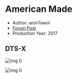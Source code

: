 # American Made

* Author: aron7awol
* [Forum Post](https://www.avsforum.com/threads/bass-eq-for-filtered-movies.2995212/post-57684300)
* Production Year: 2017

## DTS-X

![img 0](https://i.imgur.com/ejmMpdi.jpg)

![img 0](https://i.imgur.com/6d58ZFs.jpg)

